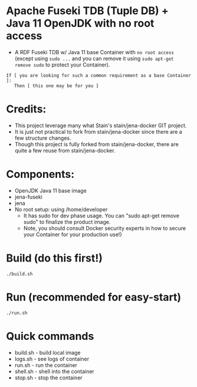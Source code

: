 # Apache Fuseki TDB (Tuple DB) + Java 11 OpenJDK with no root access 
* A RDF Fuseki TDB w/ Java 11 base Container with `no root access` (except using `sudo ...` and you can remove it using `sudo apt-get remove sudo` to protect your Container). 
```
If [ you are looking for such a common requirement as a base Container ]:
   Then [ this one may be for you ]
```

# Credits:
* This project leverage many what Stain's stain/jena-docker GIT project.
* It is just not practical to fork from stain/jena-docker since there are a few structure changes.
* Though this project is fully forked from stain/jena-docker, there are quite a few reuse from stain/jena-docker.

# Components:
* OpenJDK Java 11 base image
* jena-fuseki
* jena
* No root setup: using /home/developer 
  * It has sudo for dev phase usage. You can "sudo apt-get remove sudo" to finalize the product image.
  * Note, you should consult Docker security experts in how to secure your Container for your production use!)

# Build (do this first!)
```
./build.sh
```

# Run (recommended for easy-start)
```
./run.sh
```

# Quick commands
* build.sh - build local image
* logs.sh - see logs of container
* run.sh - run the container
* shell.sh - shell into the container
* stop.sh - stop the container
